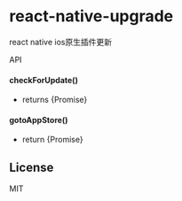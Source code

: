 # react-native-upgrade
react native ios原生插件更新

API

#### checkForUpdate()

- returns {Promise}


#### gotoAppStore()

- return {Promise}

## License

MIT
